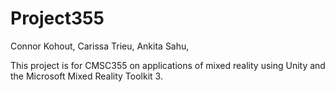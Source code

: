# Project355
Connor Kohout, Carissa Trieu, Ankita Sahu,

This project is for CMSC355 on applications of mixed reality using Unity and the Microsoft Mixed Reality Toolkit 3.
